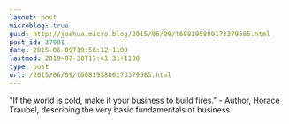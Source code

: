 ```yaml
---
layout: post
microblog: true
guid: http://joshua.micro.blog/2015/06/09/t608195880173379585.html
post_id: 37901
date: 2015-06-09T19:56:12+1100
lastmod: 2019-07-30T17:41:31+1100
type: post
url: /2015/06/09/t608195880173379585.html
---
```

"If the world is cold, make it your business to build fires." - Author, Horace Traubel, describing the very basic fundamentals of business
